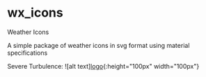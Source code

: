 # wx_icons
Weather Icons

A simple package of weather icons in svg format using material specifications

Severe Turbulence: 
![alt text][logo](https://github.com/shyft-solutions/wx-icons/blob/master/turbulence/05-severe.svg){:height="100px" width="100px"}
